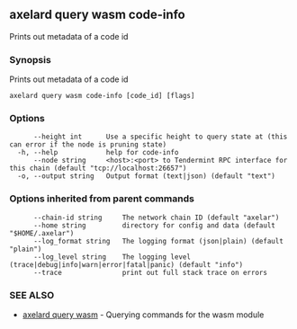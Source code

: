 ## axelard query wasm code-info

Prints out metadata of a code id

### Synopsis

Prints out metadata of a code id

```
axelard query wasm code-info [code_id] [flags]
```

### Options

```
      --height int      Use a specific height to query state at (this can error if the node is pruning state)
  -h, --help            help for code-info
      --node string     <host>:<port> to Tendermint RPC interface for this chain (default "tcp://localhost:26657")
  -o, --output string   Output format (text|json) (default "text")
```

### Options inherited from parent commands

```
      --chain-id string     The network chain ID (default "axelar")
      --home string         directory for config and data (default "$HOME/.axelar")
      --log_format string   The logging format (json|plain) (default "plain")
      --log_level string    The logging level (trace|debug|info|warn|error|fatal|panic) (default "info")
      --trace               print out full stack trace on errors
```

### SEE ALSO

- [axelard query wasm](axelard_query_wasm.md)	 - Querying commands for the wasm module

